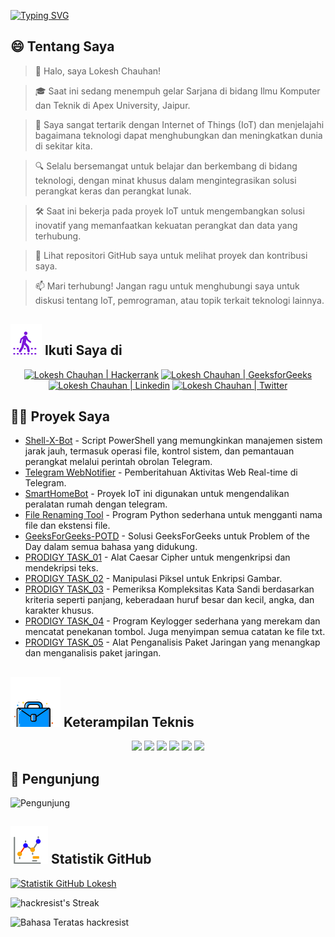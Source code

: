 [![Typing SVG](https://readme-typing-svg.demolab.com?font=Fira+Code&weight=800&size=22&pause=1000&center=true&vCenter=true&width=835&lines=+%F0%9F%91%8BHalo+pengunjung.+Selamat+datang+di+sini!%F0%9F%91%8B;%F0%9F%9A%80+Mari+kita+ciptakan+kehebatan+bersama!+%F0%9F%9A%80;%E2%9C%A8+Di+dunia+teknologi+dan+sekitarnya.+%E2%9C%A8)](https://git.io/typing-svg)

## 😄 Tentang Saya
> 👋 Halo, saya Lokesh Chauhan!

> 🎓 Saat ini sedang menempuh gelar Sarjana di bidang Ilmu Komputer dan Teknik di Apex University, Jaipur.

> 🌟 Saya sangat tertarik dengan Internet of Things (IoT) dan menjelajahi bagaimana teknologi dapat menghubungkan dan meningkatkan dunia di sekitar kita.

> 🔍 Selalu bersemangat untuk belajar dan berkembang di bidang teknologi, dengan minat khusus dalam mengintegrasikan solusi perangkat keras dan perangkat lunak.

> 🛠 Saat ini bekerja pada proyek IoT untuk mengembangkan solusi inovatif yang memanfaatkan kekuatan perangkat dan data yang terhubung.

> 🔭 Lihat repositori GitHub saya untuk melihat proyek dan kontribusi saya.

> 📫 Mari terhubung! Jangan ragu untuk menghubungi saya untuk diskusi tentang IoT, pemrograman, atau topik terkait teknologi lainnya.
<!--
<p align="center">
  <a href="https://www.linkedin.com/in/lokeshchauhanapex/"><img src="https://img.shields.io/badge/Linkedin-10000?style=plastic&logo=LinkedIn&logoColor=FFFFFF&labelColor=2A79D7&color=2A79D7" alt="Lokesh Chauhan  | Linkedin"/></a>
  -->

## ![Ikuti Saya](/icon/follow.svg) Ikuti Saya di 
<p>
<p align="center">
    <a href="https://www.hackerrank.com/profile/lokeshchauhan"><img src="https://img.shields.io/badge/Hackerrank-100000?style=plastic&logo=hackerrank&logoColor=FFFFFF&labelColor=42BA3D&color=0EA608" alt="Lokesh Chauhan | Hackerrank"/></a>
    <a href="https://auth.geeksforgeeks.org/user/lokeshchauhan"><img src="https://img.shields.io/badge/GeeksforGeeks-100000?style=plastic&logo=geeksforgeeks&logoColor=FFFFFF&labelColor=42BA3D&color=23891F" alt="Lokesh Chauhan | GeeksforGeeks"/></a>
  <a href="https://www.linkedin.com/in/lokeshchauhanapex/"><img src="https://img.shields.io/badge/Linkedin-10000?style=plastic&logo=LinkedIn&logoColor=FFFFFF&labelColor=2A79D7&color=2A79D7" alt="Lokesh Chauhan  | Linkedin"/></a>
   </a>
<a href="https://x.com/dev_lokesh_"><img src="https://img.shields.io/badge/Twitter-100000?style=plastic&logo=x&logoColor=ffffff&labelColor=000000&color=0e1525" alt="Lokesh Chauhan | Twitter"/>
    </a>
</p>

## 👨‍💻 Proyek Saya
* [Shell-X-Bot](https://github.com/HackResist/Shell-X-bot) - Script PowerShell yang memungkinkan manajemen sistem jarak jauh, termasuk operasi file, kontrol sistem, dan pemantauan perangkat melalui perintah obrolan Telegram.
* [Telegram WebNotifier](https://github.com/HackResist/Telegram_WebNotifier) - Pemberitahuan Aktivitas Web Real-time di Telegram.
* [SmartHomeBot](https://github.com/HackResist/SmartHomeBot) - Proyek IoT ini digunakan untuk mengendalikan peralatan rumah dengan telegram.
* [File Renaming Tool](https://github.com/HackResist/File-Renaming-Tool) - Program Python sederhana untuk mengganti nama file dan ekstensi file.
* [GeeksForGeeks-POTD](https://github.com/HackResist/GeeksForGeeks-POTD) - Solusi GeeksForGeeks untuk Problem of the Day dalam semua bahasa yang didukung.
* [PRODIGY TASK_01](https://github.com/HackResist/PRODIGY_CS_01) - Alat Caesar Cipher untuk mengenkripsi dan mendekripsi teks.
* [PRODIGY TASK_02](https://github.com/HackResist/PRODIGY_CS_02) - Manipulasi Piksel untuk Enkripsi Gambar.
* [PRODIGY TASK_03](https://github.com/HackResist/PRODIGY_CS_03) - Pemeriksa Kompleksitas Kata Sandi berdasarkan kriteria seperti panjang, keberadaan huruf besar dan kecil, angka, dan karakter khusus.
* [PRODIGY TASK_04](https://github.com/HackResist/PRODIGY_CS_04) - Program Keylogger sederhana yang merekam dan mencatat penekanan tombol. Juga menyimpan semua catatan ke file txt.
* [PRODIGY TASK_05](https://github.com/HackResist/PRODIGY_CS_05) - Alat Penganalisis Paket Jaringan yang menangkap dan menganalisis paket jaringan.

## ![Keterampilan Teknis](/icon/Skill.svg) Keterampilan Teknis
<p align="center">
  <a href="https://www.open-std.org/JTC1/SC22/WG14/">
    <img src="https://skillicons.dev/icons?i=c" /></a>
 <a href="https://www.oracle.com/java/">
    <img src="https://skillicons.dev/icons?i=java" /></a>
 <a href="https://isocpp.org/">
    <img src="https://skillicons.dev/icons?i=cpp" /></a>
<a href="https://www.python.org/">
    <img src="https://skillicons.dev/icons?i=py" /></a>
<a href="https://www.gnu.org/software/bash/">
    <img src="https://skillicons.dev/icons?i=bash" /></a>
  <a href="https://ecma-international.org/publications-and-standards/standards/ecma-262/">
    <img src="https://skillicons.dev/icons?i=js" /></a>
</p>

## 👀 Pengunjung
![Pengunjung](https://moe-counter.glitch.me/get/@HackResist?theme=rule34)

## ![Statistik GitHub](/icon/graph.svg) Statistik GitHub
[![Statistik GitHub Lokesh](https://github-readme-stats.vercel.app/api?username=HackResist&show_icons=true&theme=dark&count_private=true)](https://github.com/HackResist)

![hackresist's Streak](https://github-readme-streak-stats.herokuapp.com/?user=hackresist&theme=cobalt&hide_border=false)

![Bahasa Teratas hackresist](https://github-readme-stats.vercel.app/api/top-langs/?username=hackresist&theme=cobalt&show_icons=true&hide_border=false&layout=compact)
